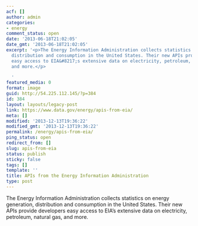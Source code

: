 ```yaml
---
acf: []
author: admin
categories:
- energy
comment_status: open
date: '2013-06-18T21:02:05'
date_gmt: '2013-06-18T21:02:05'
excerpt: '<p>The Energy Information Administration collects statistics on energy generation,
  distribution and consumption in the United States. Their new APIs provide developers
  easy access to EIA&#8217;s extensive data on electricity, petroleum, natural gas,
  and more.</p>

  '
featured_media: 0
format: image
guid: http://54.225.112.145/?p=384
id: 384
layout: layouts/legacy-post
link: https://www.data.gov/energy/apis-from-eia/
meta: []
modified: '2013-12-13T19:36:22'
modified_gmt: '2013-12-13T19:36:22'
permalink: /energy/apis-from-eia/
ping_status: open
redirect_from: []
slug: apis-from-eia
status: publish
sticky: false
tags: []
template: ''
title: APIs from the Energy Information Administration
type: post
---
```

The Energy Information Administration collects statistics on energy generation, distribution and consumption in the United States. Their new APIs provide developers easy access to EIA’s extensive data on electricity, petroleum, natural gas, and more.


